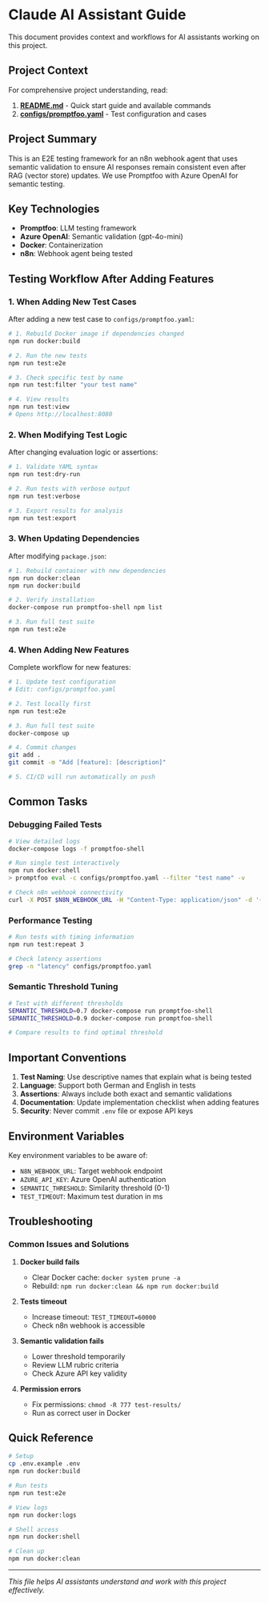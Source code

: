 # Claude AI Assistant Guide

This document provides context and workflows for AI assistants working on this project.

## Project Context

For comprehensive project understanding, read:
1. **[README.md](README.md)** - Quick start guide and available commands
2. **[configs/promptfoo.yaml](configs/promptfoo.yaml)** - Test configuration and cases

## Project Summary
This is an E2E testing framework for an n8n webhook agent that uses semantic validation to ensure AI responses remain consistent even after RAG (vector store) updates. We use Promptfoo with Azure OpenAI for semantic testing.

## Key Technologies
- **Promptfoo**: LLM testing framework
- **Azure OpenAI**: Semantic validation (gpt-4o-mini)
- **Docker**: Containerization
- **n8n**: Webhook agent being tested

## Testing Workflow After Adding Features

### 1. When Adding New Test Cases

After adding a new test case to `configs/promptfoo.yaml`:

```bash
# 1. Rebuild Docker image if dependencies changed
npm run docker:build

# 2. Run the new tests
npm run test:e2e

# 3. Check specific test by name
npm run test:filter "your test name"

# 4. View results
npm run test:view
# Opens http://localhost:8080
```

### 2. When Modifying Test Logic

After changing evaluation logic or assertions:

```bash
# 1. Validate YAML syntax
npm run test:dry-run

# 2. Run tests with verbose output
npm run test:verbose

# 3. Export results for analysis
npm run test:export
```

### 3. When Updating Dependencies

After modifying `package.json`:

```bash
# 1. Rebuild container with new dependencies
npm run docker:clean
npm run docker:build

# 2. Verify installation
docker-compose run promptfoo-shell npm list

# 3. Run full test suite
npm run test:e2e
```

### 4. When Adding New Features

Complete workflow for new features:

```bash
# 1. Update test configuration
# Edit: configs/promptfoo.yaml

# 2. Test locally first
npm run test:e2e

# 3. Run full test suite
docker-compose up

# 4. Commit changes
git add .
git commit -m "Add [feature]: [description]"

# 5. CI/CD will run automatically on push
```

## Common Tasks

### Debugging Failed Tests
```bash
# View detailed logs
docker-compose logs -f promptfoo-shell

# Run single test interactively
npm run docker:shell
> promptfoo eval -c configs/promptfoo.yaml --filter "test name" -v

# Check n8n webhook connectivity
curl -X POST $N8N_WEBHOOK_URL -H "Content-Type: application/json" -d '{"text":"test"}'
```

### Performance Testing
```bash
# Run tests with timing information
npm run test:repeat 3

# Check latency assertions
grep -n "latency" configs/promptfoo.yaml
```

### Semantic Threshold Tuning
```bash
# Test with different thresholds
SEMANTIC_THRESHOLD=0.7 docker-compose run promptfoo-shell
SEMANTIC_THRESHOLD=0.9 docker-compose run promptfoo-shell

# Compare results to find optimal threshold
```

## Important Conventions

1. **Test Naming**: Use descriptive names that explain what is being tested
2. **Language**: Support both German and English in tests
3. **Assertions**: Always include both exact and semantic validations
4. **Documentation**: Update implementation checklist when adding features
5. **Security**: Never commit `.env` file or expose API keys

## Environment Variables

Key environment variables to be aware of:
- `N8N_WEBHOOK_URL`: Target webhook endpoint
- `AZURE_API_KEY`: Azure OpenAI authentication
- `SEMANTIC_THRESHOLD`: Similarity threshold (0-1)
- `TEST_TIMEOUT`: Maximum test duration in ms

## Troubleshooting

### Common Issues and Solutions

1. **Docker build fails**
   - Clear Docker cache: `docker system prune -a`
   - Rebuild: `npm run docker:clean && npm run docker:build`

2. **Tests timeout**
   - Increase timeout: `TEST_TIMEOUT=60000`
   - Check n8n webhook is accessible

3. **Semantic validation fails**
   - Lower threshold temporarily
   - Review LLM rubric criteria
   - Check Azure API key validity

4. **Permission errors**
   - Fix permissions: `chmod -R 777 test-results/`
   - Run as correct user in Docker

## Quick Reference

```bash
# Setup
cp .env.example .env
npm run docker:build

# Run tests
npm run test:e2e

# View logs
npm run docker:logs

# Shell access
npm run docker:shell

# Clean up
npm run docker:clean
```

---
*This file helps AI assistants understand and work with this project effectively.*